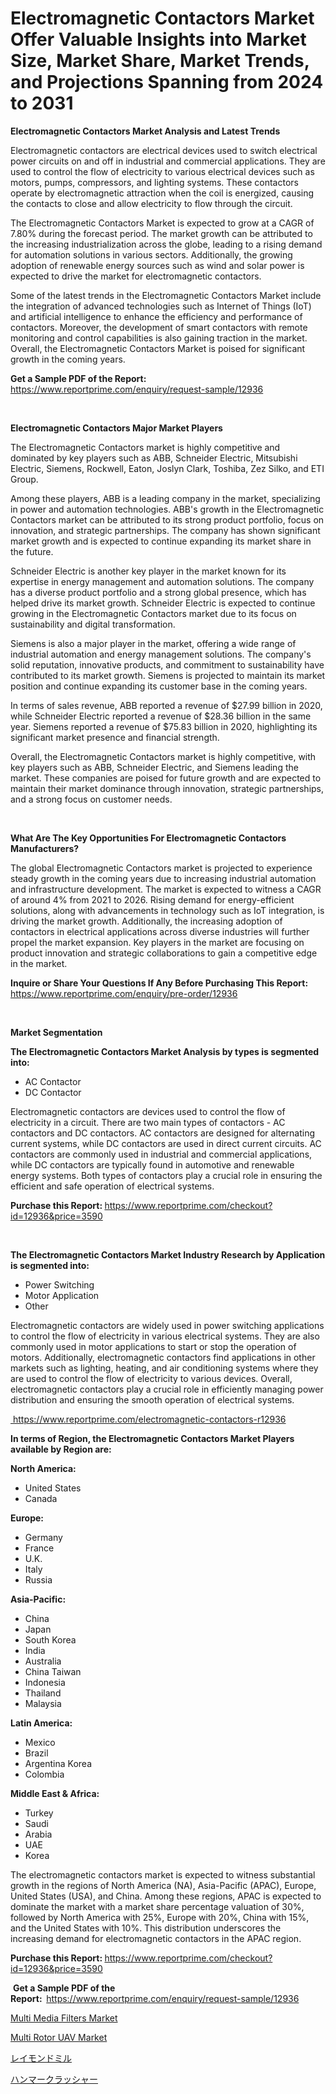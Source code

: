 <p><h1>Electromagnetic Contactors Market Offer Valuable Insights into Market Size, Market Share, Market Trends, and Projections Spanning from 2024 to 2031</h1></p><p><strong>Electromagnetic Contactors Market Analysis and Latest Trends</strong></p>
<p><p>Electromagnetic contactors are electrical devices used to switch electrical power circuits on and off in industrial and commercial applications. They are used to control the flow of electricity to various electrical devices such as motors, pumps, compressors, and lighting systems. These contactors operate by electromagnetic attraction when the coil is energized, causing the contacts to close and allow electricity to flow through the circuit.</p><p>The Electromagnetic Contactors Market is expected to grow at a CAGR of 7.80% during the forecast period. The market growth can be attributed to the increasing industrialization across the globe, leading to a rising demand for automation solutions in various sectors. Additionally, the growing adoption of renewable energy sources such as wind and solar power is expected to drive the market for electromagnetic contactors.</p><p>Some of the latest trends in the Electromagnetic Contactors Market include the integration of advanced technologies such as Internet of Things (IoT) and artificial intelligence to enhance the efficiency and performance of contactors. Moreover, the development of smart contactors with remote monitoring and control capabilities is also gaining traction in the market. Overall, the Electromagnetic Contactors Market is poised for significant growth in the coming years.</p></p>
<p><strong>Get a Sample PDF of the Report:&nbsp;</strong> <a href="https://www.reportprime.com/enquiry/request-sample/12936">https://www.reportprime.com/enquiry/request-sample/12936</a></p>
<p>&nbsp;</p>
<p><strong>Electromagnetic Contactors Major Market Players</strong></p>
<p><p>The Electromagnetic Contactors market is highly competitive and dominated by key players such as ABB, Schneider Electric, Mitsubishi Electric, Siemens, Rockwell, Eaton, Joslyn Clark, Toshiba, Zez Silko, and ETI Group.</p><p>Among these players, ABB is a leading company in the market, specializing in power and automation technologies. ABB's growth in the Electromagnetic Contactors market can be attributed to its strong product portfolio, focus on innovation, and strategic partnerships. The company has shown significant market growth and is expected to continue expanding its market share in the future.</p><p>Schneider Electric is another key player in the market known for its expertise in energy management and automation solutions. The company has a diverse product portfolio and a strong global presence, which has helped drive its market growth. Schneider Electric is expected to continue growing in the Electromagnetic Contactors market due to its focus on sustainability and digital transformation.</p><p>Siemens is also a major player in the market, offering a wide range of industrial automation and energy management solutions. The company's solid reputation, innovative products, and commitment to sustainability have contributed to its market growth. Siemens is projected to maintain its market position and continue expanding its customer base in the coming years.</p><p>In terms of sales revenue, ABB reported a revenue of $27.99 billion in 2020, while Schneider Electric reported a revenue of $28.36 billion in the same year. Siemens reported a revenue of $75.83 billion in 2020, highlighting its significant market presence and financial strength.</p><p>Overall, the Electromagnetic Contactors market is highly competitive, with key players such as ABB, Schneider Electric, and Siemens leading the market. These companies are poised for future growth and are expected to maintain their market dominance through innovation, strategic partnerships, and a strong focus on customer needs.</p></p>
<p>&nbsp;</p>
<p><strong>What Are The Key Opportunities For Electromagnetic Contactors Manufacturers?</strong></p>
<p><p>The global Electromagnetic Contactors market is projected to experience steady growth in the coming years due to increasing industrial automation and infrastructure development. The market is expected to witness a CAGR of around 4% from 2021 to 2026. Rising demand for energy-efficient solutions, along with advancements in technology such as IoT integration, is driving the market growth. Additionally, the increasing adoption of contactors in electrical applications across diverse industries will further propel the market expansion. Key players in the market are focusing on product innovation and strategic collaborations to gain a competitive edge in the market.</p></p>
<p><strong>Inquire or Share Your Questions If Any Before Purchasing This Report:</strong> <a href="https://www.reportprime.com/enquiry/pre-order/12936">https://www.reportprime.com/enquiry/pre-order/12936</a></p>
<p>&nbsp;</p>
<p><strong>Market Segmentation</strong></p>
<p><strong>The Electromagnetic Contactors Market Analysis by types is segmented into:</strong></p>
<p><ul><li>AC Contactor</li><li>DC Contactor</li></ul></p>
<p><p>Electromagnetic contactors are devices used to control the flow of electricity in a circuit. There are two main types of contactors - AC contactors and DC contactors. AC contactors are designed for alternating current systems, while DC contactors are used in direct current circuits. AC contactors are commonly used in industrial and commercial applications, while DC contactors are typically found in automotive and renewable energy systems. Both types of contactors play a crucial role in ensuring the efficient and safe operation of electrical systems.</p></p>
<p><strong>Purchase this Report:&nbsp;</strong><a href="https://www.reportprime.com/checkout?id=12936&price=3590">https://www.reportprime.com/checkout?id=12936&price=3590</a></p>
<p>&nbsp;</p>
<p><strong>The Electromagnetic Contactors Market Industry Research by Application is segmented into:</strong></p>
<p><ul><li>Power Switching</li><li>Motor Application</li><li>Other</li></ul></p>
<p><p>Electromagnetic contactors are widely used in power switching applications to control the flow of electricity in various electrical systems. They are also commonly used in motor applications to start or stop the operation of motors. Additionally, electromagnetic contactors find applications in other markets such as lighting, heating, and air conditioning systems where they are used to control the flow of electricity to various devices. Overall, electromagnetic contactors play a crucial role in efficiently managing power distribution and ensuring the smooth operation of electrical systems.</p></p>
<p><a href="https://www.reportprime.com/electromagnetic-contactors-r12936">&nbsp;https://www.reportprime.com/electromagnetic-contactors-r12936</a></p>
<p><strong>In terms of Region, the Electromagnetic Contactors Market Players available by Region are:</strong></p>
<p>
    <p> <strong> North America: </strong>
        <ul>
            <li>United States</li>
            <li>Canada</li>
        </ul>
        </p> 
    <p> <strong> Europe: </strong>
        <ul>
            <li>Germany</li>
            <li>France</li>
            <li>U.K.</li>
            <li>Italy</li>
            <li>Russia</li>
        </ul>
        </p> 
    <p> <strong> Asia-Pacific: </strong>
        <ul>
            <li>China</li>
            <li>Japan</li>
            <li>South Korea</li>
            <li>India</li>
            <li>Australia</li>
            <li>China Taiwan</li>
            <li>Indonesia</li>
            <li>Thailand</li>
            <li>Malaysia</li>
        </ul>
        </p> 
    <p> <strong> Latin America: </strong>
        <ul>
            <li>Mexico</li>
            <li>Brazil</li>
            <li>Argentina Korea</li>
            <li>Colombia</li>
        </ul>
        </p> 
    <p> <strong> Middle East & Africa: </strong>
        <ul>
            <li>Turkey</li>
            <li>Saudi</li>
            <li>Arabia</li>
            <li>UAE</li>
            <li>Korea</li>
        </ul>
    </p>
    </p>
<p><p>The electromagnetic contactors market is expected to witness substantial growth in the regions of North America (NA), Asia-Pacific (APAC), Europe, United States (USA), and China. Among these regions, APAC is expected to dominate the market with a market share percentage valuation of 30%, followed by North America with 25%, Europe with 20%, China with 15%, and the United States with 10%. This distribution underscores the increasing demand for electromagnetic contactors in the APAC region.</p></p>
<p><strong>Purchase this Report: </strong><a href="https://www.reportprime.com/checkout?id=12936&price=3590">https://www.reportprime.com/checkout?id=12936&price=3590</a></p>
<p>&nbsp;<strong>Get a Sample PDF of the Report:&nbsp;&nbsp;</strong><a href="https://www.reportprime.com/enquiry/request-sample/12936">https://www.reportprime.com/enquiry/request-sample/12936</a></p>
<p><strong></strong></p>
<p><p><a href="https://github.com/kufem1/Market-Research-Report-List-2/blob/main/multi-media-filters-market.md">Multi Media Filters Market</a></p><p><a href="https://github.com/singletonthaxterkelliehr2df/Market-Research-Report-List-2/blob/main/multi-rotor-uav-market.md">Multi Rotor UAV Market</a></p><p><a href="https://github.com/KaliMetz2023/Market-Research-Report-List-1/blob/main/271559076120.md">レイモンドミル</a></p><p><a href="https://github.com/oqoeusbvpadwjs08/Market-Research-Report-List-2/blob/main/932780276121.md">ハンマークラッシャー</a></p></p>